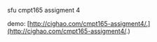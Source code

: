 
sfu cmpt165 assigment 4


demo: [http://cighao.com/cmpt165-assigment4/.](http://cighao.com/cmpt165-assigment4/.)
